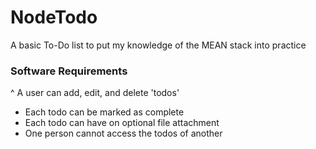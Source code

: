 # NodeTodo
A basic To-Do list to put my knowledge of the MEAN stack into practice

### Software Requirements
^ A user can add, edit, and delete 'todos'
* Each todo can be marked as complete
* Each todo can have on optional file attachment
* One person cannot access the todos of another

